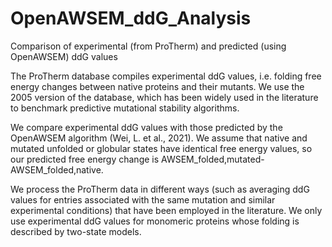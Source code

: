 # OpenAWSEM_ddG_Analysis
Comparison of experimental (from ProTherm) and predicted (using OpenAWSEM) ddG values

The ProTherm database compiles experimental ddG values, i.e. folding free energy changes between native proteins and their mutants. 
We use the 2005 version of the database, which has been widely used in the literature to benchmark predictive mutational stability algorithms.

We compare experimental ddG values with those predicted by the OpenAWSEM algorithm (Wei, L. et al., 2021). We assume that 
native and mutated unfolded or globular states have identical free energy values, so our predicted free energy change
is AWSEM_folded,mutated-AWSEM_folded,native.

We process the ProTherm data in different ways (such as averaging ddG values for entries associated with the same mutation and 
similar experimental conditions) that have been employed in the literature. We only use experimental ddG values for monomeric proteins 
whose folding is described by two-state models.
